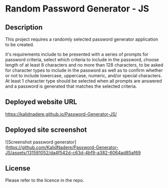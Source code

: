 # Random Password Generator - JS


## Description

This project requires a randomly selected password generator application to be created.

it's requirements include to be presented with a series of prompts for password criteria, select which criteria to include in the password, choose length of at least 8 characters and no more than 128 characters, to be asked for character types to include in the password as well as to confirm whether or not to include lowercase, uppercase, numeric, and/or special characters.
At least 1 character type should be selected when all prompts are answered and a password is generated that matches the selected criteria.


## Deployed website URL

https://kalidnadere.github.io/Password-Generator-JS/



## Deployed site screenshot

![Screenshot password generator](https://github.com/KalidNadere/Password-Generator-JS/assets/131591052/da4f542d-c63d-4bf9-a382-6064ad85af69



## License

Please refer to the licence in the repo.